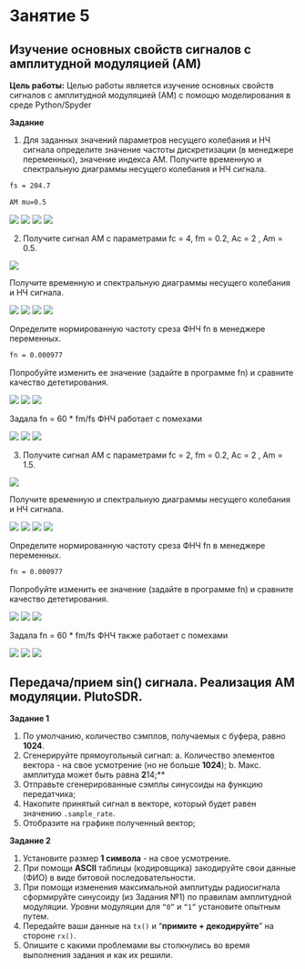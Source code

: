 # Занятие 5
## Изучение основных свойств сигналов с амплитудной модуляцией (АМ)

**Цель работы:**
Целью работы является изучение основных свойств сигналов с амплитудной
модуляцией (АМ) с помощю моделирования в среде Python/Spyder

**Задание**
1. Для заданных значений параметров несущего колебания и НЧ сигнала
определите значение частоты дискретизации (в менеджере переменных), значение индекса АМ. Получите временную и спектральную диаграммы несущего колебания и НЧ сигнала.

``` sh
fs = 204.7

АМ mu=0.5
```

<img src = "Screenshots/signal.png">
<img src = "Screenshots/spectr.png">
<img src = "Screenshots/signal2.png">
<img src = "Screenshots/spectr2.png">

2. Получите сигнал АМ с параметрами fc = 4, fm = 0.2, Ac = 2 , Am = 0.5.

<img src = "Screenshots/AM.png">

Получите временную и спектральную диаграммы несущего колебания и НЧ сигнала.

<img src = "Screenshots/signal.png">
<img src = "Screenshots/spectr.png">
<img src = "Screenshots/signal3.png">
<img src = "Screenshots/spectr3.png">


Определите нормированную частоту среза ФНЧ fn в менеджере переменных. 
```sh
fn = 0.000977
```

Попробуйте изменить ее значение (задайте в программе fn) и сравните качество дететирования.

<img src = "Screenshots/fnc.png">
<img src = "Screenshots/fnc_spectr.png">
<img src = "Screenshots/fnc_taps.png">

Задала fn = 60 * fm/fs
ФНЧ работает с помехами

<img src = "Screenshots/fnc2.png">
<img src = "Screenshots/fnc_spectr2.png">
<img src = "Screenshots/fnc_taps2.png">

3. Получите сигнал АМ с параметрами fc = 2, fm = 0.2, Ac = 2 , Am = 1.5.

<img src = "Screenshots/31.png">

Получите временную и спектральную диаграммы несущего колебания и НЧ сигнала.

<img src = "Screenshots/32.png">
<img src = "Screenshots/33.png">
<img src = "Screenshots/34.png">
<img src = "Screenshots/35.png">

Определите нормированную частоту среза ФНЧ fn в менеджере переменных. 

```sh
fn = 0.000977
```

Попробуйте изменить ее значение (задайте в программе fn) и сравните качество дететирования.

<img src = "Screenshots/fn1.png">
<img src = "Screenshots/fn2.png">
<img src = "Screenshots/fn3.png">

Задала fn = 60 * fm/fs
ФНЧ также работает с помехами

<img src = "Screenshots/fn11.png">
<img src = "Screenshots/fn22.png">
<img src = "Screenshots/fn33.png">

## Передача/прием sin() сигнала. Реализация АМ модуляции. PlutoSDR.

**Задание 1**

1. По умолчанию, количество сэмплов, получаемых с буфера, равно **1024**.
2. Сгенерируйте прямоугольный сигнал:
    a. Количество элементов вектора - на свое усмотрение (но не больше **1024**);
    b. Макс. амплитуда может быть равна **2**14;**
3. Отправьте сгенерированные сэмплы синусоиды на функцию передатчика;
4. Накопите принятый сигнал в векторе, который будет равен значению `.sample_rate`.
5. Отобразите на графике полученный вектор;

**Задание 2**

1. Установите размер **1 символа** - на свое усмотрение.
2. При помощи **ASCII** таблицы (кодировщика) закодируйте свои данные (ФИО) в виде битовой последовательности.
3. При помощи изменения максимальной амплитуды радиосигнала сформируйте синусоиду (из Задания №1) по правилам амплитудной модуляции. Уровни модуляции для `“0”` и `“1”` установите опытным путем.
4. Передайте ваши данные на `tx()` и “**примите + декодируйте**” на стороне `rx()`. 
5. Опишите с какими проблемами вы столкнулись во время выполнения задания и как их решили.
